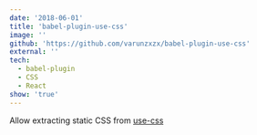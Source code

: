 ```yaml
---
date: '2018-06-01'
title: 'babel-plugin-use-css'
image: ''
github: 'https://github.com/varunzxzx/babel-plugin-use-css'
external: ''
tech:
  - babel-plugin
  - CSS
  - React
show: 'true'
---
```


Allow extracting static CSS from [use-css](https://github.com/siddharthkp/use-css#readme)
